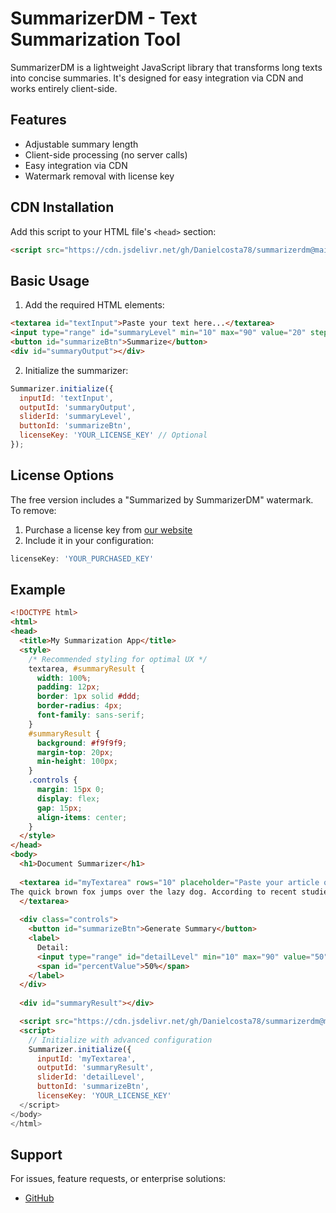 # SummarizerDM - Text Summarization Tool

SummarizerDM is a lightweight JavaScript library that transforms long texts into concise summaries. It's designed for easy integration via CDN and works entirely client-side.

## Features

- Adjustable summary length
- Client-side processing (no server calls)
- Easy integration via CDN
- Watermark removal with license key

## CDN Installation

Add this script to your HTML file's `<head>` section:

```html
<script src="https://cdn.jsdelivr.net/gh/Danielcosta78/summarizerdm@main/cdn/summarizerdm.js"></script>
```

## Basic Usage

1. Add the required HTML elements:
```html
<textarea id="textInput">Paste your text here...</textarea>
<input type="range" id="summaryLevel" min="10" max="90" value="20" step="10">
<button id="summarizeBtn">Summarize</button>
<div id="summaryOutput"></div>
```

2. Initialize the summarizer:
```javascript
Summarizer.initialize({
  inputId: 'textInput',
  outputId: 'summaryOutput',
  sliderId: 'summaryLevel',
  buttonId: 'summarizeBtn',
  licenseKey: 'YOUR_LICENSE_KEY' // Optional
});
```

## License Options

The free version includes a "Summarized by SummarizerDM" watermark. To remove:

1. Purchase a license key from [our website](#)
2. Include it in your configuration:
```javascript
licenseKey: 'YOUR_PURCHASED_KEY'
```

## Example

```html
<!DOCTYPE html>
<html>
<head>
  <title>My Summarization App</title>
  <style>
    /* Recommended styling for optimal UX */
    textarea, #summaryResult {
      width: 100%;
      padding: 12px;
      border: 1px solid #ddd;
      border-radius: 4px;
      font-family: sans-serif;
    }
    #summaryResult {
      background: #f9f9f9;
      margin-top: 20px;
      min-height: 100px;
    }
    .controls {
      margin: 15px 0;
      display: flex;
      gap: 15px;
      align-items: center;
    }
  </style>
</head>
<body>
  <h1>Document Summarizer</h1>
  
  <textarea id="myTextarea" rows="10" placeholder="Paste your article or document here...">
The quick brown fox jumps over the lazy dog. According to recent studies, foxes demonstrate remarkable adaptability in urban environments. Canine behavior experts note dogs often underestimate fox intelligence. This dynamic illustrates classic predator-prey relationships in modern ecosystems.
  </textarea>
  
  <div class="controls">
    <button id="summarizeBtn">Generate Summary</button>
    <label>
      Detail: 
      <input type="range" id="detailLevel" min="10" max="90" value="50">
      <span id="percentValue">50%</span>
    </label>
  </div>
  
  <div id="summaryResult"></div>

  <script src="https://cdn.jsdelivr.net/gh/Danielcosta78/summarizerdm@main/cdn/summarizerdm.min.js"></script>
  <script>
    // Initialize with advanced configuration
    Summarizer.initialize({
      inputId: 'myTextarea',
      outputId: 'summaryResult',
      sliderId: 'detailLevel',
      buttonId: 'summarizeBtn',
      licenseKey: 'YOUR_LICENSE_KEY'
  </script>
</body>
</html>
```

## Support

For issues, feature requests, or enterprise solutions:
- [GitHub](https://github.com/Danielcosta78/)
